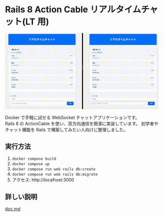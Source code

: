 # Rails 8 Action Cable リアルタイムチャット(LT 用)

![demo](demo/action_cable_chat.gif)

Docker で手軽に試せる WebSocket チャットアプリケーションです。  
Rails 8 の ActionCable を使い、双方向通信を簡潔に実装しています。
初学者やチャット機能を Rails で構築してみたい人向けに整理しました。

## 実行方法

1. `docker compose build`
1. `docker compose up`
1. `docker compose run web rails db:create`
1. `docker compose run web rails db:migrate`
1. アクセス: http://localhost:3000

## 詳しい説明

[doc.md](demo/notes.md)
